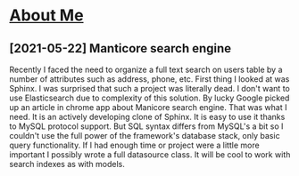 # [About Me](aboutme.html)

## [2021-05-22] Manticore search engine

Recently I faced the need to organize a full text search on users table by a number of attributes such as address, phone, etc. First thing I looked at was Sphinx. I was surprised that such a project was literally dead. I don't want to use Elasticsearch due to complexity of this solution. By lucky Google picked up an article in chrome app about Manicore search engine. That was what I need. It is an actively developing clone of Sphinx. It is easy to use it thanks to MySQL protocol support. But SQL syntax differs from MySQL's a bit so I couldn't use the full power of the framework's database stack, only basic query functionality. If I had enough time or project were a little more important I possibly wrote a full datasource class. It will be cool to work with search indexes as with models.
